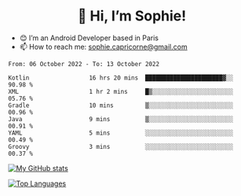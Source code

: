 <h1 align="center"> 👋 Hi, I’m Sophie! </h1>  

- 😊 I’m an Android Developer based in Paris
- 📫 How to reach me: sophie.capricorne@gmail.com


<!--START_SECTION:waka-->

```text
From: 06 October 2022 - To: 13 October 2022

Kotlin                 16 hrs 20 mins  ██████████████████████▓░░   90.98 %
XML                    1 hr 2 mins     █▒░░░░░░░░░░░░░░░░░░░░░░░   05.76 %
Gradle                 10 mins         ▒░░░░░░░░░░░░░░░░░░░░░░░░   00.96 %
Java                   9 mins          ▒░░░░░░░░░░░░░░░░░░░░░░░░   00.91 %
YAML                   5 mins          ░░░░░░░░░░░░░░░░░░░░░░░░░   00.49 %
Groovy                 3 mins          ░░░░░░░░░░░░░░░░░░░░░░░░░   00.37 %
```

<!--END_SECTION:waka-->

[![My GitHub stats](https://github-readme-stats.vercel.app/api?username=sophicapri&show_icons=true&theme=buefy)](https://github.com/anuraghazra/github-readme-stats)

[![Top Languages](https://github-readme-stats.vercel.app/api/top-langs/?username=sophicapri&langs_count=2&layout=compact)](https://github.com/anuraghazra/github-readme-stats)
